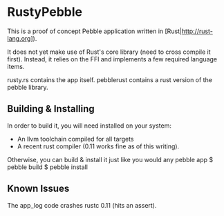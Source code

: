 RustyPebble
===========

This is a proof of concept Pebble application written in [Rust|http://rust-lang.org]).

It does not yet make use of Rust's core library (need to cross compile it first). Instead, it relies on the FFI and implements a few required language items.

rusty.rs contains the app itself. pebblerust contains a rust version of the pebble library.

Building & Installing
---------------------
In order to build it, you will need installed on your system:
* An llvm toolchain compiled for all targets
* A recent rust compiler (0.11 works fine as of this writing).

Otherwise, you can build & install it just like you would any pebble app
  $ pebble build
  $ pebble install

Known Issues
------------
The app_log code crashes rustc 0.11 (hits an assert).

